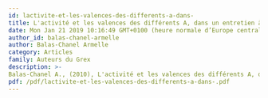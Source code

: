 ```yaml
---
id: lactivite-et-les-valences-des-differents-a-dans-
title: L'activité et les valences des différents A, dans un entretien à Saint Eble 2009
date: Mon Jan 21 2019 10:16:49 GMT+0100 (heure normale d’Europe centrale)
author_id: balas-chanel-armelle
author: Balas-Chanel Armelle
category: Articles
family: Auteurs du Grex
description: >-
Balas-Chanel A., (2010), L'activité et les valences des différents A, dans un entretien à Saint Eble 2009, Expliciter n° 85, p. 42 - 51. 
pdf: /pdf/lactivite-et-les-valences-des-differents-a-dans-.pdf
---
```

